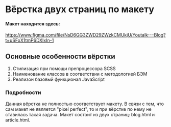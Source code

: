 # Вёрстка двух страниц по макету

#### Макет находится здесь:
https://www.figma.com/file/NsD6GG3ZWD29ZWzkCMUkjU/Youtalk---Blog?t=uSFxX1tmP6DXIxIn-1

## Основные особенности вёрстки
<ol>
  <li>Стилизация при помощи препроцессора SCSS</li>
  <li>Наименование классов в соответствии с методологией БЭМ</li>
  <li>Реализон базовый функционал JavaScript</>
</ol>

### Подробности
Данная вёрстка не полностью соответствует макету.
В связи с тем, что сам макет не является "pixel perfect", то и при вёрстке по нему не ставилась такая задача.
Макет состоит из двух страниц: blog.html и article.html.
